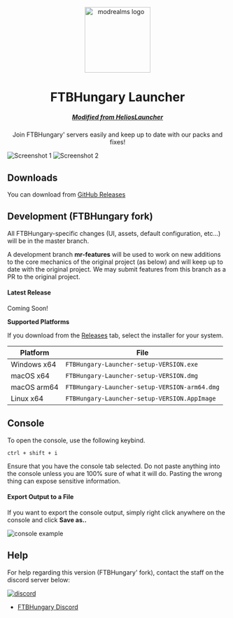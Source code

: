 <p align="center"><img src="./app/assets/images/SealCircle.png" width="150px" height="150px" alt="modrealms logo"></p>

<h1 align="center">FTBHungary Launcher</h1>

<em><h5 align="center"><a href="https://github.com/aws0jam/FTBHungary-Launcher-Public">Modified from HeliosLauncher</a></h5></em>


<p align="center">Join FTBHungary' servers easily and keep up to date with our packs and fixes!</p>

![Screenshot 1](https://media.discordapp.net/attachments/497148475021197343/1051562267524739082/image.png?width=1252&height=671)
![Screenshot 2](https://media.discordapp.net/attachments/497148475021197343/1051562875153551391/image.png?width=1260&height=671)

## Downloads

You can download from [GitHub Releases](https://github.com/aws0jam/FTBHungary-Launcher-Public/releases)

## Development (FTBHungary fork)

All FTBHungary-specific changes (UI, assets, default configuration, etc...) will be in the master branch.

A development branch __mr-features__ will be used to work on new additions to the core mechanics of the original project (as below) and will keep up to date with the original project. We may submit features from this branch as a PR to the original project.


#### Latest Release
Coming Soon!
<!-- [![](https://img.shields.io/github/release/dscalzi/HeliosLauncher.svg?style=flat-square)](https://github.com/dscalzi/HeliosLauncher/releases/latest) -->

**Supported Platforms**

If you download from the [Releases](https://github.com/aws0jam/FTBHungary-Launcher-Public/releases) tab, select the installer for your system.

| Platform | File |
| -------- | ---- |
| Windows x64 | `FTBHungary-Launcher-setup-VERSION.exe` |
| macOS x64 | `FTBHungary-Launcher-setup-VERSION.dmg` |
| macOS arm64 | `FTBHungary-Launcher-setup-VERSION-arm64.dmg` |
| Linux x64 | `FTBHungary-Launcher-setup-VERSION.AppImage` |

## Console

To open the console, use the following keybind.

```console
ctrl + shift + i
```

Ensure that you have the console tab selected. Do not paste anything into the console unless you are 100% sure of what it will do. Pasting the wrong thing can expose sensitive information.

#### Export Output to a File

If you want to export the console output, simply right click anywhere on the console and click **Save as..**

![console example](https://i.imgur.com/T5e73jP.png)

## Help

For help regarding this version (FTBHungary' fork), contact the staff on the discord server below:

[![discord](https://discordapp.com/api/guilds/465127885984890880/embed.png?style=banner3)][discord]



* [FTBHungary Discord][discord2]

[discord]: https://discord.gg/3UdQn97 'ModRealms Discord'
[discord2]: https://discord.gg/3UdQn97 'Original Project Discord'


